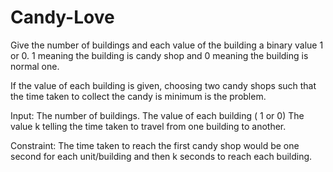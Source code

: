 # Candy-Love


Give the number of buildings and each value of the building a binary value 1 or 0. 1 meaning the building is candy shop and 0 meaning the building is normal one.

If the value of each building is given, choosing two candy shops such that the time taken to collect the candy is minimum is the problem.

Input: 
The number of buildings.
The value of each building ( 1 or 0)
The value k telling the time taken to travel from one building to another.

Constraint: 
The time taken to reach the first candy shop would be one second for each unit/building and then k seconds to reach each building.
